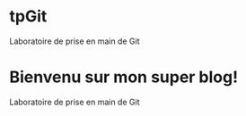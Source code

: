 # tpGit
Laboratoire de prise en main de Git

# Bienvenu sur mon super blog!
Laboratoire de prise en main de Git

